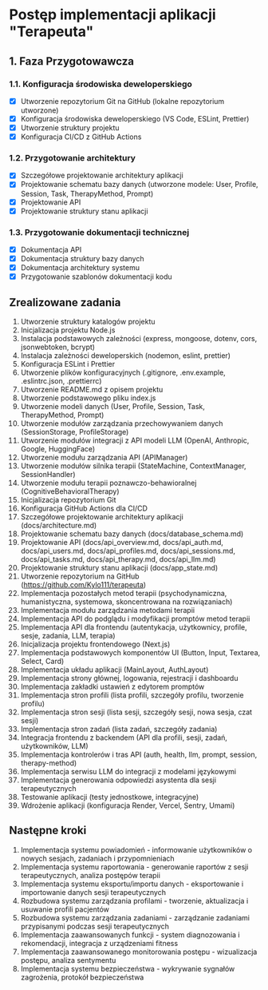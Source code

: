 # Postęp implementacji aplikacji "Terapeuta"

## 1. Faza Przygotowawcza

### 1.1. Konfiguracja środowiska deweloperskiego
- [x] Utworzenie repozytorium Git na GitHub (lokalne repozytorium utworzone)
- [x] Konfiguracja środowiska deweloperskiego (VS Code, ESLint, Prettier)
- [x] Utworzenie struktury projektu
- [x] Konfiguracja CI/CD z GitHub Actions

### 1.2. Przygotowanie architektury
- [x] Szczegółowe projektowanie architektury aplikacji
- [x] Projektowanie schematu bazy danych (utworzone modele: User, Profile, Session, Task, TherapyMethod, Prompt)
- [x] Projektowanie API
- [x] Projektowanie struktury stanu aplikacji

### 1.3. Przygotowanie dokumentacji technicznej
- [x] Dokumentacja API
- [x] Dokumentacja struktury bazy danych
- [x] Dokumentacja architektury systemu
- [x] Przygotowanie szablonów dokumentacji kodu

## Zrealizowane zadania

1. Utworzenie struktury katalogów projektu
2. Inicjalizacja projektu Node.js
3. Instalacja podstawowych zależności (express, mongoose, dotenv, cors, jsonwebtoken, bcrypt)
4. Instalacja zależności deweloperskich (nodemon, eslint, prettier)
5. Konfiguracja ESLint i Prettier
6. Utworzenie plików konfiguracyjnych (.gitignore, .env.example, .eslintrc.json, .prettierrc)
7. Utworzenie README.md z opisem projektu
8. Utworzenie podstawowego pliku index.js
9. Utworzenie modeli danych (User, Profile, Session, Task, TherapyMethod, Prompt)
10. Utworzenie modułów zarządzania przechowywaniem danych (SessionStorage, ProfileStorage)
11. Utworzenie modułów integracji z API modeli LLM (OpenAI, Anthropic, Google, HuggingFace)
12. Utworzenie modułu zarządzania API (APIManager)
13. Utworzenie modułów silnika terapii (StateMachine, ContextManager, SessionHandler)
14. Utworzenie modułu terapii poznawczo-behawioralnej (CognitiveBehavioralTherapy)
15. Inicjalizacja repozytorium Git
16. Konfiguracja GitHub Actions dla CI/CD
17. Szczegółowe projektowanie architektury aplikacji (docs/architecture.md)
18. Projektowanie schematu bazy danych (docs/database_schema.md)
19. Projektowanie API (docs/api_overview.md, docs/api_auth.md, docs/api_users.md, docs/api_profiles.md, docs/api_sessions.md, docs/api_tasks.md, docs/api_therapy.md, docs/api_llm.md)
20. Projektowanie struktury stanu aplikacji (docs/app_state.md)
21. Utworzenie repozytorium na GitHub (https://github.com/Kylo111/terapeuta)
22. Implementacja pozostałych metod terapii (psychodynamiczna, humanistyczna, systemowa, skoncentrowana na rozwiązaniach)
23. Implementacja modułu zarządzania metodami terapii
24. Implementacja API do podglądu i modyfikacji promptów metod terapii
25. Implementacja API dla frontendu (autentykacja, użytkownicy, profile, sesje, zadania, LLM, terapia)
26. Inicjalizacja projektu frontendowego (Next.js)
27. Implementacja podstawowych komponentów UI (Button, Input, Textarea, Select, Card)
28. Implementacja układu aplikacji (MainLayout, AuthLayout)
29. Implementacja strony głównej, logowania, rejestracji i dashboardu
30. Implementacja zakładki ustawień z edytorem promptów
31. Implementacja stron profili (lista profili, szczegóły profilu, tworzenie profilu)
32. Implementacja stron sesji (lista sesji, szczegóły sesji, nowa sesja, czat sesji)
33. Implementacja stron zadań (lista zadań, szczegóły zadania)
34. Integracja frontendu z backendem (API dla profili, sesji, zadań, użytkowników, LLM)
35. Implementacja kontrolerów i tras API (auth, health, llm, prompt, session, therapy-method)
36. Implementacja serwisu LLM do integracji z modelami językowymi
37. Implementacja generowania odpowiedzi asystenta dla sesji terapeutycznych
38. Testowanie aplikacji (testy jednostkowe, integracyjne)
39. Wdrożenie aplikacji (konfiguracja Render, Vercel, Sentry, Umami)

## Następne kroki

1. Implementacja systemu powiadomień - informowanie użytkowników o nowych sesjach, zadaniach i przypomnieniach
2. Implementacja systemu raportowania - generowanie raportów z sesji terapeutycznych, analiza postępów terapii
3. Implementacja systemu eksportu/importu danych - eksportowanie i importowanie danych sesji terapeutycznych
4. Rozbudowa systemu zarządzania profilami - tworzenie, aktualizacja i usuwanie profili pacjentów
5. Rozbudowa systemu zarządzania zadaniami - zarządzanie zadaniami przypisanymi podczas sesji terapeutycznych
6. Implementacja zaawansowanych funkcji - system diagnozowania i rekomendacji, integracja z urządzeniami fitness
7. Implementacja zaawansowanego monitorowania postępu - wizualizacja postępu, analiza sentymentu
8. Implementacja systemu bezpieczeństwa - wykrywanie sygnałów zagrożenia, protokół bezpieczeństwa
